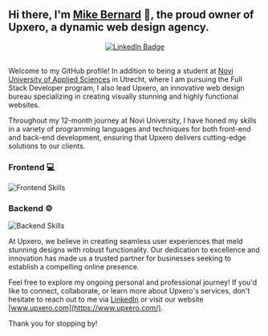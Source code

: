 ## Hi there, I'm [Mike Bernard](https://www.linkedin.com/in/upxero/) 👋, the proud owner of **Upxero**, a dynamic web design agency.

<div align="center">
  <a href="https://www.linkedin.com/in/upxero/">
    <img src="https://img.shields.io/badge/LinkedIn-blue?style=for-the-badge&logo=linkedin&logoColor=white" alt="LinkedIn Badge"/>
  </a>
</div>

<br/>

Welcome to my GitHub profile! In addition to being a student at [Novi University of Applied Sciences](https://www.novi.nl/) in Utrecht, where I am pursuing the Full Stack Developer program, I also lead Upxero, an innovative web design bureau specializing in creating visually stunning and highly functional websites.

Throughout my 12-month journey at Novi University, I have honed my skills in a variety of programming languages and techniques for both front-end and back-end development, ensuring that Upxero delivers cutting-edge solutions to our clients.

### Frontend :computer:
![Frontend Skills](https://skillicons.dev/icons?i=vscode,html,css,javascript,react,wordpress,figma)

### Backend :gear:
![Backend Skills](https://skillicons.dev/icons?i=idea,java,spring,postgresql,postman)

At Upxero, we believe in creating seamless user experiences that meld stunning designs with robust functionality. Our dedication to excellence and innovation has made us a trusted partner for businesses seeking to establish a compelling online presence.

Feel free to explore my ongoing personal and professional journey! If you'd like to connect, collaborate, or learn more about Upxero's services, don't hesitate to reach out to me via [LinkedIn](https://www.linkedin.com/in/upxero/) or visit our website [www.upxero.com](https://www.upxero.com/).

Thank you for stopping by!
